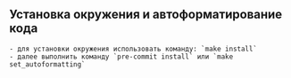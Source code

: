 ## Установка окружения и автоформатирование кода
    - для установки окружения использовать команду: `make install`
    - далее выполнить команду `pre-commit install` или `make set_autoformatting`
